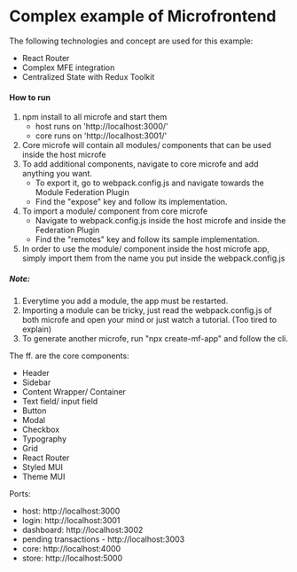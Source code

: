 # Complex example of Microfrontend

The following technologies and concept are used for this example:

- React Router
- Complex MFE integration
- Centralized State with Redux Toolkit

#### How to run

1. npm install to all microfe and start them
   - host runs on 'http://localhost:3000/'
   - core runs on 'http://localhost:3001/'
2. Core microfe will contain all modules/ components that can be used inside the host microfe
3. To add additional components, navigate to core microfe and add anything you want.
   - To export it, go to webpack.config.js and navigate towards the Module Federation Plugin
   - Find the "expose" key and follow its implementation.
4. To import a module/ component from core microfe
   - Navigate to webpack.config.js inside the host microfe and inside the Federation Plugin
   - Find the "remotes" key and follow its sample implementation.
5. In order to use the module/ component inside the host microfe app, simply import them from the name you put inside the webpack.config.js

##### Note:

1. Everytime you add a module, the app must be restarted.
2. Importing a module can be tricky, just read the webpack.config.js of both microfe and open your mind or just watch a tutorial. (Too tired to explain)
3. To generate another microfe, run "npx create-mf-app" and follow the cli.

The ff. are the core components:
- Header
- Sidebar
- Content Wrapper/ Container
- Text field/ input field
- Button
- Modal
- Checkbox
- Typography
- Grid
- React Router
- Styled MUI
- Theme MUI

Ports:
- host: http://localhost:3000
- login: http://localhost:3001
- dashboard: http://localhost:3002
- pending transactions - http://localhost:3003
- core: http://localhost:4000
- store: http://localhost:5000
